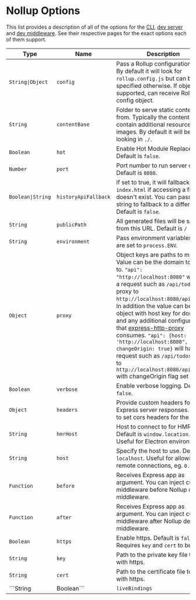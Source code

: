 # Nollup Options

This list provides a description of all of the options for the [CLI](./cli.md), [dev server](./dev-server.md) and [dev middleware](./dev-middleware.md). See their respective pages for the exact options each of them support.

| Type | Name | Description |
|------|------|-------------|
| ```String\|Object``` | ```config``` | Pass a Rollup configuration file. By default it will look for ```rollup.config.js``` but can be specified otherwise. If object is supported, can receive Rollup config object. |
| ```String``` | ```contentBase``` | Folder to serve static content from. Typically the content would contain additional resources like images. By default it will be looking in ```./```. |
| ```Boolean``` | ```hot``` | Enable Hot Module Replacement. Default is ```false```. |
| ```Number``` | ```port``` | Port number to run server on. Default is ```8080```. |
| ```Boolean\|String``` | ```historyApiFallback``` | If set to true, it will fallback to ```index.html``` if accessing a file that doesn't exist. You can pass a string to fallback to a different file. Default is ```false```. |
| ```String``` | ```publicPath``` | All generated files will be served from this URL. Default is ```/``` |
| ```String``` | ```environment``` | Pass environment variables that are set to ```process.ENV```. |
| ```Object``` | ```proxy``` | Object keys are paths to match. Value can be the domain to proxy to. ```"api": "http://localhost:8080"``` will have a request such as ```/api/todos``` proxy to ```http://localhost:8080/api/todos```. In addition the value can be an object with host key for domain and any additional configurations that [express-http-proxy](https://github.com/villadora/express-http-proxy) consumes. ```"api": {host: 'http://localhost:8080", changeOrigin: true}``` will have a request such as ```/api/todos``` proxy to ```http://localhost:8080/api/todos``` with changeOrigin flag set to true. |
| ```Boolean``` | ```verbose``` | Enable verbose logging. Default is ```false```. |
| ```Object``` | ```headers``` | Provide custom headers for Express server responses. Useful to set cors headers for the server. |
| ```String``` | ```hmrHost``` | Host to connect to for HMR. Default is ```window.location.host```. Useful for Electron environments. |
| ```String``` | ```host``` | Specify the host to use. Default is ```localhost```. Useful for allowing remote connections, eg. ```0.0.0.0```|
| ```Function``` | ```before``` | Receives Express app as argument. You can inject custom middleware before Nollup dev middleware. |
| ```Function``` | ```after``` | Receives Express app as argument. You can inject custom middleware after Nollup dev middleware. |
| ```Boolean``` | ```https``` | Enable https. Default is ```false```. Requires ```key``` and ```cert``` to be set |
| ```String``` | ```key``` | Path to the private key file to use with https. |
| ```String``` | ```cert``` | Path to the certificate file to use with https. |
| ```String|Boolean``` | ```liveBindings``` | Enable live-bindings. Default is ```false```. Supports ```"with-scope"``` or ```"reference"```. If set to ```true```, it will use ```"reference"```. See [Live Bindings](./live-bindings.md) for more information. |